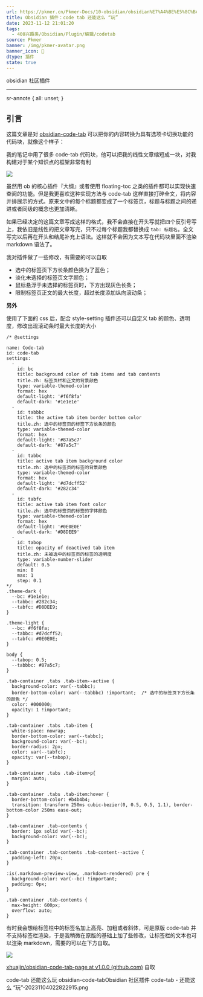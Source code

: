 ```yaml
---
url: https://pkmer.cn/Pkmer-Docs/10-obsidian/obsidian%E7%A4%BE%E5%8C%BA%E6%8F%92%E4%BB%B6/code-tab%E8%BF%98%E8%83%BD%E8%BF%99%E4%B9%88%E7%8E%A9/
title: Obsidian 插件：code tab 还能这么 “玩”
date: 2023-11-12 21:01:20
tags:
  - 400兴趣类/Obsidian/Plugin/编辑/codetab
source: Pkmer
banner: /img/pkmer-avatar.png
banner_icon: 🔖
dtype: 插件
state: true
---
```

<div class="menu-toggle"> <SidebarToggle client:idle ></SidebarToggle> </div>

obsidian 社区插件

* * *

sr-annote { all: unset; }

## 引言

这篇文章是对 [obsidian-code-tab](https://pkmer.cn/Pkmer-Docs/10-obsidian/obsidian%E7%A4%BE%E5%8C%BA%E6%8F%92%E4%BB%B6/obsidian-code-tab) 可以把你的内容转换为具有选项卡切换功能的代码块，就像这个样子：

我的笔记中用了很多 code-tab 代码块，他可以把我的线性文章缩短成一块，对我构建对于某个知识点的框架非常有利

![](https://cdn.pkmer.cn/images/code-tab%20%E8%BF%98%E8%83%BD%E8%BF%99%E4%B9%88%E2%80%9C%E7%8E%A9%E2%80%9D-20231103153447996.png!pkmer)

虽然用 ob 的核心插件『大纲』或者使用 floating-toc 之类的插件都可以实现快速查阅的功能。但是我更喜欢这种实现方法与 code-tab 这样直接打碎全文，将内容并排展示的方式。原来文中的每个标题都变成了一个标签页，标题与标题之间的递进或者同级的概念也更加清晰。

如果已经决定的这篇文章写成这样的格式，我不会直接在开头写就把四个反引号写上，我依旧是线性的把文章写完，只不过每个标题我都替换成 `tab: 标题名`。全文写完以后再在开头和结尾补充上语法。这样就不会因为文本写在代码块里面不渲染 markdown 语法了。

我对插件做了一些修改，有需要的可以自取

*   选中的标签页下方长条颜色换为了蓝色；
*   淡化未选择的标签页文字颜色；
*   鼠标悬浮于未选择的标签页时，下方出现灰色长条；
*   限制标签页正文的最大长度，超过长度添加纵向滚动条；

**另外**

使用了下面的 css 后，配合 style-setting 插件还可以自定义 tab 的颜色、透明度，修改出现滚动条时最大长度的大小

```
/* @settings

name: Code-tab
id: code-tab
settings:
  - 
    id: bc
    title: background color of tab items and tab contents
    title.zh: 标签页栏和正文的背景颜色
    type: variable-themed-color
    format: hex
    default-light: '#f6f8fa'
    default-dark: '#1e1e1e'
  - 
    id: tabbbc
    title: the active tab item border bottom color
    title.zh: 选中的标签页的标签下方长条的颜色
    type: variable-themed-color
    format: hex
    default-light: '#87a5c7'
    default-dark: '#87a5c7'
  - 
    id: tabbc
    title: active tab item background color
    title.zh: 选中的标签页的标签的背景颜色
    type: variable-themed-color
    format: hex
    default-light: '#d7dcff52'
    default-dark: '#282c34'
  - 
    id: tabfc
    title: active tab item font color
    title.zh: 选中的标签页的标签的字体颜色
    type: variable-themed-color
    format: hex
    default-light: '#0E0E0E'
    default-dark: '#D8DEE9'
  -
    id: tabop
    title: opacity of deactived tab item
    title.zh: 未被选中的标签页的标签的透明度
    type: variable-number-slider
    default: 0.5
    min: 0
    max: 1
    step: 0.1
*/
.theme-dark {
  --bc: #1e1e1e;
  --tabbc: #282c34;
  --tabfc: #D8DEE9;
}

.theme-light {
  --bc: #f6f8fa;
  --tabbc: #d7dcff52;
  --tabfc: #0E0E0E;
}

body {
  --tabop: 0.5;
  --tabbbc: #87a5c7;
}

.tab-container .tabs .tab-item--active {
  background-color: var(--tabbc);
  border-bottom-color: var(--tabbbc) !important;  /* 选中的标签页下方长条的颜色 */
  color: #000000;
  opacity: 1 !important;
}

.tab-container .tabs .tab-item {
  white-space: nowrap;
  border-bottom-color: var(--tabbc);
  background-color: var(--bc);
  border-radius: 2px;
  color: var(--tabfc);
  opacity: var(--tabop);
}

.tab-container .tabs .tab-item>p{
  margin: auto;
}

.tab-container .tabs .tab-item:hover {
  border-bottom-color: #b4b4b4;
  transition: transform 250ms cubic-bezier(0, 0.5, 0.5, 1.1), border-bottom-color 250ms ease-out;
}

.tab-container .tab-contents {
  border: 1px solid var(--bc);
  background-color: var(--bc);
}

.tab-container .tab-contents .tab-content--active {
  padding-left: 20px;
}

:is(.markdown-preview-view, .markdown-rendered) pre {
  background-color: var(--bc) !important;
  padding: 0px;
}

.tab-container .tab-contents {
  max-height: 600px;
  overflow: auto;
}

```

有时我会想给标签栏中的标签名加上高亮、加粗或者斜体，可是原版 code-tab 并不支持标签栏渲染，于是我稍微在原版的基础上加了些修改，让标签栏的文本也可以渲染 markdown，需要的可以在下方自取。

![](https://pkmer.cn/Pkmer-Docs%E8%83%BD%E8%BF%99%E4%B9%88%E2%80%9C%E7%8E%A9%E2%80%9D-20231104022822915.png)

[xhuajin/obsidian-code-tab-page at v1.0.0 (github.com)](https://github.com/xhuajin/obsidian-code-tab-page/tree/v1.0.0) 自取

code-tab 还能这么玩 obsidian-code-tabObsidian 社区插件 code-tab - 还能这么 “玩”-20231104022822915.png